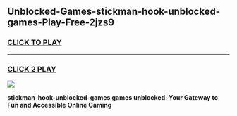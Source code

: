 
## Unblocked-Games-stickman-hook-unblocked-games-Play-Free-2jzs9
<h3>
<a href="https://premium76.site?title=stickman-hook-unblocked-games&ref=20A">CLICK TO PLAY</a></h3>
<hr>

<h3>
<a href="https://premium76.site?title=stickman-hook-unblocked-games&ref=20A">CLICK 2 PLAY</a>
  
</h3>

<a href="https://premium76.site?title=stickman-hook-unblocked-games&ref=20A"><img src="https://clearcache.store/games.png"></a>


**stickman-hook-unblocked-games games unblocked: Your Gateway to Fun and Accessible Online Gaming**
